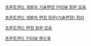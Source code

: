 [프론트엔드 개발자 기술면접 인터뷰 질문 모음](https://realmojo.tistory.com/300)

[프론트엔드 개발자 면접 질문(기술면접) 정리](https://sunnykim91.tistory.com/121)

[프론트엔드 면접 질문 모음](https://velog.io/@honeysuckle/%EC%8B%A0%EC%9E%85-%ED%94%84%EB%A1%A0%ED%8A%B8%EC%97%94%EB%93%9C-%EB%A9%B4%EC%A0%91-%EC%A7%88%EB%AC%B8-%EB%AA%A8%EC%9D%8C)

[프론트엔드 인터뷰 핸드북](https://github.com/yangshun/front-end-interview-handbook/tree/master/contents/kr)

